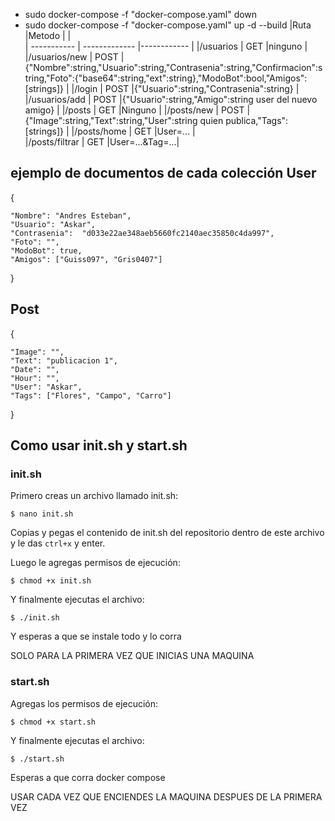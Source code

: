 * sudo docker-compose -f "docker-compose.yaml" down
* sudo docker-compose -f "docker-compose.yaml" up -d --build
|Ruta		        	|Metodo	  	      |		           |	
| ----------- 		| ------------- 	|------------	|
|/usuarios	     |	GET	          	|ninguno	     |
|/usuarios/new		|      POST	  	  |{"Nombre":string,"Usuario":string,"Contrasenia":string,"Confirmacion":string,"Foto":{"base64":string,"ext":string},"ModoBot":bool,"Amigos":[strings]}		|
|/login		      	|      POST		  |{"Usuario":string,"Contrasenia":string}		|
|/usuarios/add		|      POST	  	|{"Usuario":string,"Amigo":string user del nuevo amigo}		|
|/posts		      	|      GET	   	|Ninguno	|
|/posts/new	   	|      POST	  	|{"Image":string,"Text":string,"User":string quien publica,"Tags":[strings]}		|
|/posts/home	  	|      GET	  	 |User=...	|		
|/posts/filtrar	|      GET	  	 |User=...&Tag=...|


ejemplo de documentos de cada colección
User
----
{
 
    "Nombre": "Andres Esteban",
    "Usuario": "Askar",
    "Contrasenia": 	"d033e22ae348aeb5660fc2140aec35850c4da997",
    "Foto": "",
    "ModoBot": true,
    "Amigos": ["Guiss097", "Gris0407"]
}

Post
----
{

    "Image": "",
    "Text": "publicacion 1",
    "Date": "",
    "Hour": "",
    "User": "Askar",
    "Tags": ["Flores", "Campo", "Carro"]
}

## Como usar init.sh y start.sh

### init.sh

Primero creas un archivo llamado init.sh:

```$ nano init.sh```

Copias y pegas el contenido de init.sh del repositorio dentro de este archivo y le das `ctrl+x` y enter. 

Luego le agregas permisos de ejecución:

```$ chmod +x init.sh```

Y finalmente ejecutas el archivo:

```$ ./init.sh```

Y esperas a que se instale todo y lo corra

SOLO PARA LA PRIMERA VEZ QUE INICIAS UNA MAQUINA

### start.sh

Agregas los permisos de ejecución:

```$ chmod +x start.sh```

Y finalmente ejecutas el archivo:

```$ ./start.sh```

Esperas a que corra docker compose

USAR CADA VEZ QUE ENCIENDES LA MAQUINA DESPUES DE LA PRIMERA VEZ
